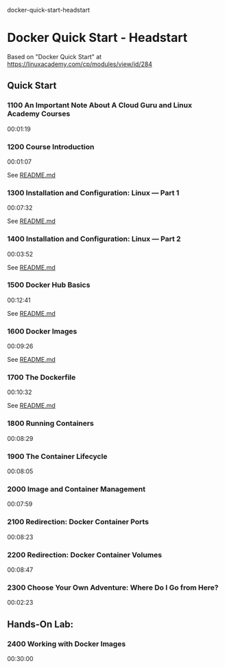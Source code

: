 docker-quick-start-headstart
# Docker Quick Start - Headstart

Based on "Docker Quick Start" at https://linuxacademy.com/cp/modules/view/id/284

## Quick Start

### 1100 An Important Note About A Cloud Guru and Linux Academy Courses
00:01:19

### 1200 Course Introduction
00:01:07

See [README.md](./1200/README.md)

### 1300 Installation and Configuration: Linux — Part 1
00:07:32

See [README.md](./1300/README.md)

### 1400 Installation and Configuration: Linux — Part 2
00:03:52

See [README.md](./1400/README.md)

### 1500 Docker Hub Basics
00:12:41

See [README.md](./1500/README.md)

### 1600 Docker Images
00:09:26

See [README.md](./1600/README.md)

### 1700 The Dockerfile
00:10:32

See [README.md](./1700/README.md)

### 1800 Running Containers
00:08:29

### 1900 The Container Lifecycle
00:08:05

### 2000 Image and Container Management
00:07:59

### 2100 Redirection: Docker Container Ports
00:08:23

### 2200 Redirection: Docker Container Volumes
00:08:47

### 2300 Choose Your Own Adventure: Where Do I Go from Here?
00:02:23

## Hands-On Lab:

### 2400 Working with Docker Images
00:30:00
